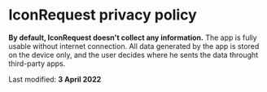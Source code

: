 # IconRequest privacy policy

**By default, IconRequest doesn't collect any information.** 
The app is fully usable without internet connection.
All data generated by the app is stored  on the device only,
and the user decides where he sents the data throught third-party apps.

Last modified:
**3 April 2022**
